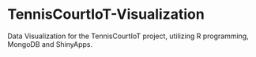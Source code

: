 # TennisCourtIoT-Visualization
Data Visualization for the TennisCourtIoT project, utilizing R programming, MongoDB and ShinyApps.
